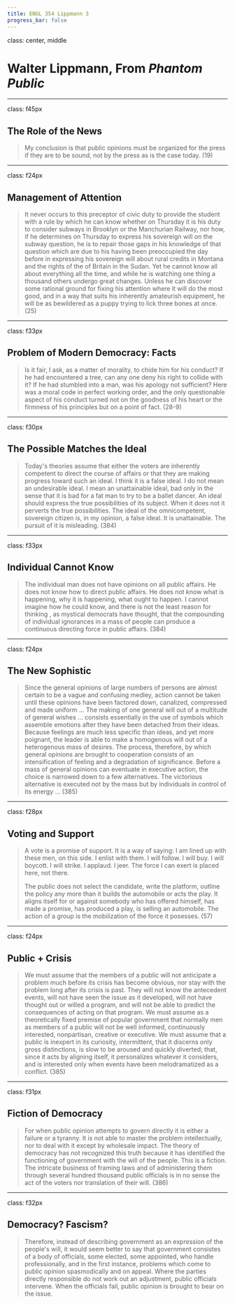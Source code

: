 ```yaml
---
title: ENGL 354 Lippmann 3
progress_bar: false
---
```

class: center, middle

# Walter Lippmann, From *Phantom Public*
---
class: f45px
## The Role of the News

> My conclusion is that public opinions must be organized for the press if they are to be sound, not by the press as is the case today. (19)
---
class: f24px
## Management of Attention

> It never occurs to this preceptor of civic duty to provide the student with a rule by which he can know whether on Thursday it is his duty to consider subways in Brooklyn or the Manchurian Railway, nor how, if he determines on Thursday to express his sovereign will on the subway question, he is to repair those gaps in his knowledge of that question which are due to his having been preoccupied the day before in expressing his sovereign will about rural credits in Montana and the rights of the of Britain in the Sudan. Yet he cannot know all about everything all the time, and while he is watching one thing a thousand others undergo great changes. Unless he can discover some rational ground for fixing his attention where it will do the most good, and in a way that suits his inherently amateurish equipment, he will be as bewildered as a puppy trying to lick three bones at once. (25)
---
class: f33px
## Problem of Modern Democracy: Facts

> Is it fair, I ask, as a matter of morality, to chide him for his conduct? If he had encountered a tree, can any one deny his right to collide with it? If he had stumbled into a man, was his apology not sufficient? Here was a moral code in perfect working order, and the only questionable aspect of his conduct turned not on the goodness of his heart or the firmness of his principles but on a point of fact. (28-9)
---
class: f30px
## The Possible Matches the Ideal

> Today's theories assume that either the voters are inherently competent to direct the course of affairs or that they are making progress toward such an ideal. I think it is a false ideal. I do not mean an undesirable ideal. I mean an unattainable ideal, bad only in the sense that it is bad for a fat man to try to be a ballet dancer. An ideal should express the true possibilities of its subject. When it does not it perverts the true possibilities. The ideal of the omnicompetent, sovereign citizen is, in my opinion, a false ideal. It is unattainable. The pursuit of it is misleading. (384)
---
class: f33px
## Individual Cannot Know

> The individual man does not have opinions on all public affairs. He does not know how to direct public affairs. He does not know what is happening, why it is happening, what ought to happen. I cannot imagine how he could know, and there is not the least reason for thinking , as mystical democrats have thought, that the compounding of individual ignorances in a mass of people can produce a continuous directing force in public affairs. (384)
---
class: f24px
## The New Sophistic

> Since the general opinions of large numbers of persons are almost certain to be a vague and confusing medley, action cannot be taken until these opinions have been factored down, canalized, compressed and made uniform … The making of one general will out of a multitude of general wishes … consists essentially in the use of symbols which assemble emotions after they have been detached from their ideas. Because feelings are much less specific than ideas, and yet more poignant, the leader is able to make a homogenous will out of a heterogenous mass of desires. The process, therefore, by which general opinions are brought to cooperation consists of an intensification of feeling and a degradation of significance. Before a mass of general opinions can eventuate in executive action, the choice is narrowed down to a few alternatives. The victorious alternative is executed not by the mass but by individuals in control of its energy … (385)
---
class: f28px
## Voting and Support

> A vote is a promise of support. It is a way of saying: I am lined up with these men, on this side. I enlist with them. I will follow. I will buy. I will boycott. I will strike. I applaud. I jeer. The force I can exert is placed here, not there.
>
> The public does not select the candidate, write the platform, outline the policy any more than it builds the automobile or acts the play. It aligns itself for or against somebody who has offered himself, has made a promise, has produced a play, is selling an automobile. The action of a group is the mobilization of the force it posesses. (57)

---
class: f24px
## Public + Crisis

> We must assume that the members of a public will not anticipate a problem much before its crisis has become obvious, nor stay with the problem long after its crisis is past. They will not know the antecedent events, will not have seen the issue as it developed, will not have thought out or willed a program, and will not be able to predict the consequences of acting on that program. We must assume as a theoretically fixed premise of popular government that normally men as members of a public will not be well informed, continuously interested, nonpartisan, creative or executive. We must assume that a public is inexpert in its curiosity, intermittent, that it discerns only gross distinctions, is slow to be aroused and quickly diverted; that, since it acts by aligning itself, it personalizes whatever it considers, and is interested only when events have been melodramatized as a conflict. (385)

---
class: f31px
## Fiction of Democracy

> For when public opinion attempts to govern directly it is either a failure or a tyranny. It is not able to master the problem intellectually, nor to deal with it except by wholesale impact. The theory of democracy has not recognized this truth because it has identified the functioning of government with the will of the people. This is a fiction. The intricate business of framing laws and of administering them through several hundred thousand public officials is in no sense the act of the voters nor translation of their will. (386)

---
class: f32px
## Democracy? Fascism?

> Therefore, instead of describing government as an expression of the people's will, it would seem better to say that government consistes of a body of officials, some elected, some appointed, who handle professionally, and in the first instance, problems which come to public opinion spasmodically and on appeal. Where the parties directly responsible do not work out an adjustment, public officials intervene. When the officials fail, public opinion is brought to bear on the issue.
